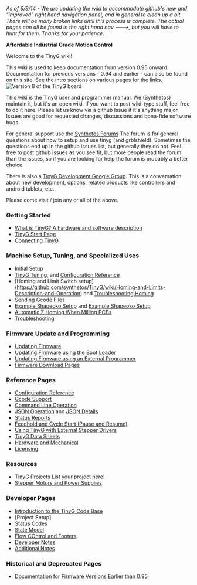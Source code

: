 _As of 6/9/14 - We are updating the wiki to accommodate github's new and "improved" right hand navigation panel, and in general to clean up a bit. There will be many broken links until this process is complete. The actual pages can all be found in the right hand nav --->, but you will have to hunt for them. Thanks for your patience._

**Affordable Industrial Grade Motion Control**

Welcome to the TinyG wiki!

This wiki is used to keep documentation from version 0.95 onward. Documentation for previous versions - 0.94 and earlier - can also be found on this site. See the intro sections on various pages for the links.
![Version 8 of the TinyG board](http://farm4.staticflickr.com/3719/12692585715_ca174304c0_b.jpg)

This wiki is the TinyG user and programmer manual. We (Synthetos) maintain it, but it's an open wiki. If you want to post wiki-type stuff, feel free to do it here. Please let us know via a github Issue if it's anything major. Issues are good for requested changes, discussions and bona-fide software bugs.

For general support use the [Synthetos Forums](https://www.synthetos.com/forum/tinyg/)
The forum is for general questions about how to setup and use tinyg (and grblshield). Sometimes the questions end up in the github issues list, but generally they do not. Feel free to post github issues as you see fit, but more people read the forum than the issues, so if you are looking for help the forum is probably a better choice.

There is also a [TinyG Development Google Group](https://groups.google.com/forum/?hl=en&fromgroups#!forum/devTinyG). This is a conversation about new development, options, related products like controllers and android tablets, etc.

Please come visit / join any or all of the above.

### Getting Started
* [What is TinyG? A hardware and software description](https://github.com/synthetos/TinyG/wiki/What-is-TinyG)
* [TinyG Start Page](https://github.com/synthetos/TinyG/wiki/TinyG-Start)
* [Connecting TinyG](https://github.com/synthetos/TinyG/wiki/Connecting-TinyG)

### Machine Setup, Tuning, and Specialized Uses
* [Initial Setup](https://github.com/synthetos/TinyG/wiki/Initial-Setup)
* [TinyG Tuning](https://github.com/synthetos/TinyG/wiki/TinyG-Tuning), and [Configuration Reference](https://github.com/synthetos/TinyG/wiki/TinyG-Configuration)
* [Homing and Limit Switch setup] (https://github.com/synthetos/TinyG/wiki/Homing-and-Limits-Description-and-Operation) and [Troubleshooting Homing](https://github.com/synthetos/TinyG/wiki/Homing-and-Limits-Setup-and-Troubleshooting)
* [Sending Gcode Files](https://github.com/synthetos/TinyG/wiki/TinyG-Sending-Files)
* [Example Shapeoko Setup](https://github.com/synthetos/TinyG/wiki/TinyG-Shapeoko-Notes) and [Example Shapeoko Setup](https://github.com/synthetos/TinyG/wiki/TinyG-Shapeoko-Setup)
* [Automatic Z Homing When Milling PCBs](https://github.com/synthetos/TinyG/wiki/Automatic-Z-Homing-When-Milling-PCBs)
* [Troubleshooting](https://github.com/synthetos/TinyG/wiki/Troubleshooting)

### Firmware Update and Programming
* [Updating Firmware](https://github.com/synthetos/TinyG/wiki/TinyG-Updating-Firmware)
* [Updating Firmware using the Boot Loader](https://github.com/synthetos/TinyG/wiki/TinyG-Boot-Loader)
* [Updating Firmware using an External Programmer](https://github.com/synthetos/TinyG/wiki/Programming-TinyG-with-the-Atmel-AVRISP-Mkii-Programmer)
* [Firmware Download Pages](http://synthetos.github.io/)

### Reference Pages
* [Configuration Reference](https://github.com/synthetos/TinyG/wiki/TinyG-Configuration)
* [Gcode Support](https://github.com/synthetos/TinyG/wiki/TinyG-Gcode-Support)
* [Command Line Operation](https://github.com/synthetos/TinyG/wiki/TinyG-Command-Line)
* [JSON Operation](https://github.com/synthetos/TinyG/wiki/JSON-Operation) and [JSON Details](https://github.com/synthetos/TinyG/wiki/JSON-Details)
* [Status Reports](https://github.com/synthetos/TinyG/wiki/Status-Reports)
* [Feedhold and Cycle Start (Pause and Resume)](https://github.com/synthetos/TinyG/wiki/TinyG-Feedhold-and-Resume)
* [Using TinyG with External Stepper Drivers](https://github.com/synthetos/TinyG/wiki/TinyG-Using-External-Drivers)
* [TinyG Data Sheets](https://github.com/synthetos/TinyG/wiki/Data-Sheets)
* [Hardware and Mechanical](https://github.com/synthetos/TinyG/wiki/TinyG-Hardware-Information)
* [Licensing](https://github.com/synthetos/TinyG/wiki/TinyG-Licensing)

### Resources
* [TinyG Projects](https://github.com/synthetos/TinyG/wiki/5.01-TinyG-Projects) List your project here!
* [Stepper Motors and Power Supplies](https://github.com/synthetos/TinyG/wiki/Stepper-Motors-and-Power-Supplies)

### Developer Pages
* [Introduction to the TinyG Code Base](https://github.com/synthetos/TinyG/wiki/Introduction-to-the-TinyG-Code-Base)
* [Project Setup]
* [Status Codes](https://github.com/synthetos/TinyG/wiki/TinyG-Status-Codes)
* [State Model](https://github.com/synthetos/TinyG/wiki/TinyG-State-Model)
* [Flow COntrol and Footers](https://github.com/synthetos/TinyG/wiki/Flow-Control-and-Footers)
* [Developer Notes](https://github.com/synthetos/TinyG/wiki/TinyG-Developer-Notes)
* [Additional Notes](https://github.com/synthetos/TinyG/wiki/Additional-Notes)

### Historical and Deprecated Pages
* [Documentation for Firmware Versions Earlier than 0.95](https://github.com/synthetos/TinyG/wiki/TinyG-0.95-and-Earlier)
